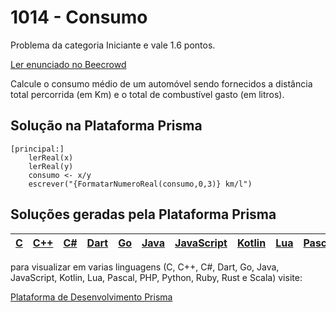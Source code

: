 # 1014 - Consumo

Problema da categoria Iniciante e vale 1.6 pontos.

[Ler enunciado no Beecrowd](https://www.beecrowd.com.br/judge/en/problems/view/1014)


Calcule o consumo médio de um automóvel sendo fornecidos a distância
total percorrida (em Km) e o total de combustível gasto (em litros).

## Solução na Plataforma Prisma
``` 
[principal:]
    lerReal(x)
    lerReal(y)
    consumo <- x/y
    escrever("{FormatarNumeroReal(consumo,0,3)} km/l")
```

## Soluções geradas pela Plataforma Prisma

|[C](https://www.prisma.dev.br/tela-demo-transpilado.html?idDemo=1014&Categoria=Iniciante&idTarget=1)|[C++](https://www.prisma.dev.br/tela-demo-transpilado.html?idDemo=1014&Categoria=Iniciante&idTarget=2)|[C#](https://www.prisma.dev.br/tela-demo-transpilado.html?idDemo=1014&Categoria=Iniciante&idTarget=3)|[Dart](https://www.prisma.dev.br/tela-demo-transpilado.html?idDemo=1014&Categoria=Iniciante&idTarget=4)|[Go](https://www.prisma.dev.br/tela-demo-transpilado.html?idDemo=1014&Categoria=Iniciante&idTarget=5)|[Java](https://www.prisma.dev.br/tela-demo-transpilado.html?idDemo=1014&Categoria=Iniciante&idTarget=6)|[JavaScript](https://www.prisma.dev.br/tela-demo-transpilado.html?idDemo=1014&Categoria=Iniciante&idTarget=7)|[Kotlin](https://www.prisma.dev.br/tela-demo-transpilado.html?idDemo=1014&Categoria=Iniciante&idTarget=8)|[Lua](https://www.prisma.dev.br/tela-demo-transpilado.html?idDemo=1014&Categoria=Iniciante&idTarget=9)|[Pascal](https://www.prisma.dev.br/tela-demo-transpilado.html?idDemo=1014&Categoria=Iniciante&idTarget=10)|[PHP](https://www.prisma.dev.br/tela-demo-transpilado.html?idDemo=1014&Categoria=Iniciante&idTarget=11)|[Python](https://www.prisma.dev.br/tela-demo-transpilado.html?idDemo=1014&Categoria=Iniciante&idTarget=12)|[Ruby](https://www.prisma.dev.br/tela-demo-transpilado.html?idDemo=1014&Categoria=Iniciante&idTarget=13)|[Rust](https://www.prisma.dev.br/tela-demo-transpilado.html?idDemo=1014&Categoria=Iniciante&idTarget=14)|[Scala](https://www.prisma.dev.br/tela-demo-transpilado.html?idDemo=1014&Categoria=Iniciante&idTarget=15)|
 --- | --- | --- | --- | --- | --- | --- | --- | --- | --- | --- | --- | --- | --- | --- |

para visualizar em varias linguagens (C, C++, C#, Dart, Go, Java, JavaScript, Kotlin, Lua, Pascal, PHP, Python, Ruby, Rust e Scala) visite:

[Plataforma de Desenvolvimento Prisma](https://www.prisma.dev.br/tela-demo.html?idDemo=1014&Categoria=Iniciante)
